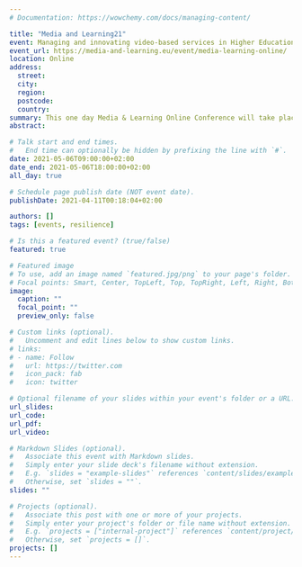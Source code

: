 ```yaml
---
# Documentation: https://wowchemy.com/docs/managing-content/

title: "Media and Learning21"
event: Managing and innovating video-based services in Higher Education
event_url: https://media-and-learning.eu/event/media-learning-online/
location: Online
address:
  street:
  city:
  region:
  postcode:
  country:
summary: This one day Media & Learning Online Conference will take place on Thursday 6 May and is aimed at everyone interested in enhancing teaching and learning in higher education with the support of media. 
abstract:

# Talk start and end times.
#   End time can optionally be hidden by prefixing the line with `#`.
date: 2021-05-06T09:00:00+02:00
date_end: 2021-05-06T18:00:00+02:00
all_day: true

# Schedule page publish date (NOT event date).
publishDate: 2021-04-11T00:18:04+02:00

authors: []
tags: [events, resilience]

# Is this a featured event? (true/false)
featured: true

# Featured image
# To use, add an image named `featured.jpg/png` to your page's folder. 
# Focal points: Smart, Center, TopLeft, Top, TopRight, Left, Right, BottomLeft, Bottom, BottomRight.
image:
  caption: ""
  focal_point: ""
  preview_only: false

# Custom links (optional).
#   Uncomment and edit lines below to show custom links.
# links:
# - name: Follow
#   url: https://twitter.com
#   icon_pack: fab
#   icon: twitter

# Optional filename of your slides within your event's folder or a URL.
url_slides:
url_code:
url_pdf:
url_video:

# Markdown Slides (optional).
#   Associate this event with Markdown slides.
#   Simply enter your slide deck's filename without extension.
#   E.g. `slides = "example-slides"` references `content/slides/example-slides.md`.
#   Otherwise, set `slides = ""`.
slides: ""

# Projects (optional).
#   Associate this post with one or more of your projects.
#   Simply enter your project's folder or file name without extension.
#   E.g. `projects = ["internal-project"]` references `content/project/deep-learning/index.md`.
#   Otherwise, set `projects = []`.
projects: []
---
```

